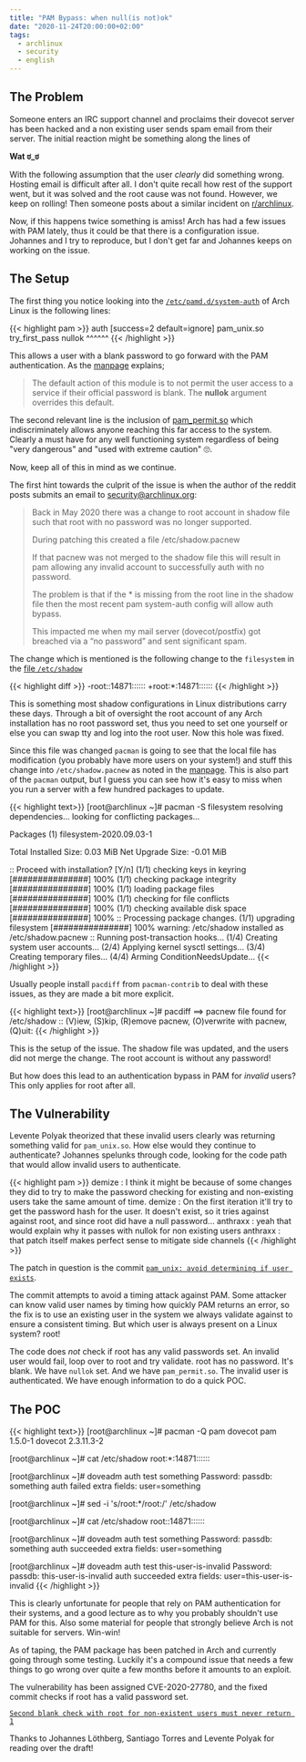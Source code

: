 ```yaml
---
title: "PAM Bypass: when null(is not)ok"
date: "2020-11-24T20:00:00+02:00"
tags:
  - archlinux
  - security
  - english
---
```


## The Problem

Someone enters an IRC support channel and proclaims their dovecot server has
been hacked and a non existing user sends spam email from their server. The
initial reaction might be something along the lines of

**Wat ಠ_ಠ**

With the following assumption that the user *clearly* did something wrong.
Hosting email is difficult after all. I don't quite recall how rest of the
support went, but it was solved and the root cause was not found. However, we
keep on rolling! Then someone posts about a similar incident on [r/archlinux](https://www.reddit.com/r/archlinux/comments/jvh38a/postfix_dovecot_got_hacked/).

Now, if this happens twice something is amiss! Arch has had a few issues with
PAM lately, thus it could be that there is a configuration issue.  Johannes and
I try to reproduce, but I don't get far and Johannes keeps on working on the
issue.


## The Setup

The first thing you notice looking into the [`/etc/pamd.d/system-auth`](https://github.com/archlinux/svntogit-packages/blob/packages/pambase/trunk/system-auth)
of Arch Linux is the following lines:

{{< highlight pam >}}
auth  [success=2 default=ignore]  pam_unix.so   try_first_pass nullok
							       ^^^^^^
{{< /highlight >}}

This allows a user with a blank password to go forward with the PAM
authentication. As the [manpage](https://linux.die.net/man/8/pam_unix) explains;

> The default action of this module is to not permit the user access to a service if their official password is blank. The **nullok** argument overrides this default.

The second relevant line is the inclusion of [pam_permit.so](https://linux.die.net/man/8/pam_permit) which indiscriminately
allows anyone reaching this far access to the system. Clearly a must have for
any well functioning system regardless of being "very dangerous" and "used with 
extreme caution" 🙄.

Now, keep all of this in mind as we continue.

The first hint towards the culprit of the issue is when the author of the reddit
posts submits an email to security@archlinux.org:

> Back in May 2020 there was a change to root account in shadow file such that root with no password was no longer supported.
>
> During patching this created a file /etc/shadow.pacnew
>
> If that pacnew was not merged to the shadow file this will result in pam allowing any invalid account to successfully auth with no password.
>
> The problem is that if the * is missing from the root line in the shadow file then the most recent pam system-auth config will allow auth bypass.
>
> This impacted me when my mail server (dovecot/postfix) got breached via a “no password” and sent significant spam.

The change which is mentioned is the following change to the `filesystem` in the
[file `/etc/shadow`](https://github.com/archlinux/svntogit-packages/commit/0320c909f3867d47576083e853543bab1705185b#diff-3e341d2d9c67be01819b25b25d5e53ea3cdf3a38d28846cda85a195eb9b7203a)

{{< highlight diff >}}
-root::14871::::::
+root:*:14871::::::
{{< /highlight >}}

This is something most shadow configurations in Linux distributions carry these
days. Through a bit of oversight the root account of any Arch installation has
no root password set, thus you need to set one yourself or else you can swap tty
and log into the root user. Now this hole was fixed. 

Since this file was changed `pacman` is going to see that the local file has
modification (you probably have more users on your system!) and stuff this
change into `/etc/shadow.pacnew` as noted in the [manpage](https://www.archlinux.org/pacman/pacman.8.html#_handling_config_files_a_id_hcf_a).  This is also part of the `pacman` output, but I guess you can see how it's easy
to miss when you run a server with a few hundred packages to update.

{{< highlight text>}}
[root@archlinux ~]# pacman -S filesystem
resolving dependencies...
looking for conflicting packages...

Packages (1) filesystem-2020.09.03-1

Total Installed Size:   0.03 MiB
Net Upgrade Size:      -0.01 MiB

:: Proceed with installation? [Y/n] 
(1/1) checking keys in keyring                         [###############] 100%
(1/1) checking package integrity                       [###############] 100%
(1/1) loading package files                            [###############] 100%
(1/1) checking for file conflicts                      [###############] 100%
(1/1) checking available disk space                    [###############] 100%
:: Processing package changes.
(1/1) upgrading filesystem                             [###############] 100%
warning: /etc/shadow installed as /etc/shadow.pacnew
:: Running post-transaction hooks...
(1/4) Creating system user accounts...
(2/4) Applying kernel sysctl settings...
(3/4) Creating temporary files...
(4/4) Arming ConditionNeedsUpdate...
{{< /highlight >}}

Usually people install `pacdiff` from `pacman-contrib` to deal with these
issues, as they are made a bit more explicit.

{{< highlight text>}}
[root@archlinux ~]# pacdiff 
==> pacnew file found for /etc/shadow
:: (V)iew, (S)kip, (R)emove pacnew, (O)verwrite with pacnew, (Q)uit:
{{< /highlight >}}

This is the setup of the issue. The shadow file was updated, and the users did
not merge the change. The root account is without any password!

But how does this lead to an authentication bypass in PAM for *invalid* users?
This only applies for root after all.

## The Vulnerability

Levente Polyak theorized that these invalid users clearly was returning
something valid for `pam_unix.so`. How else would they continue to authenticate?
Johannes spelunks through code, looking for the code path that would allow
invalid users to authenticate.

{{< highlight pam >}}
  demize  : I think it might be because of some changes they did to try to 
	    make the password checking for existing and non-existing users 
	    take the same amount of time.
  demize  : On the first iteration it'll try to get the password hash for the 
	    user. It doesn't exist, so it tries against against root, and 
	    since root did have a null password...
anthraxx  : yeah that would explain why it passes with nullok for non existing 
	    users
anthraxx  : that patch itself makes perfect sense to mitigate side channels
{{< /highlight >}}

The patch in question is the commit [`pam_unix: avoid determining if user
exists`](https://github.com/linux-pam/linux-pam/commit/af0faf666c5008e54dfe43684f210e3581ff1bca).

The commit attempts to avoid a timing attack against PAM. Some attacker can know
valid user names by timing how quickly PAM returns an error, so the fix is to
use an existing user in the system we always validate against to ensure a
consistent timing. But which user is always present on a Linux system? root!

The code does *not* check if root has any valid passwords set. An invalid user
would fail, loop over to root and try validate. root has no password. It's
blank. We have `nullok` set. And we have `pam_permit.so`. The invalid user is
authenticated. We have enough information to do a quick POC.

## The POC

{{< highlight text>}}
[root@archlinux ~]# pacman -Q pam dovecot
pam 1.5.0-1
dovecot 2.3.11.3-2

[root@archlinux ~]# cat /etc/shadow
root:*:14871::::::

[root@archlinux ~]# doveadm auth test something
Password: 
passdb: something auth failed
extra fields:
  user=something
  
[root@archlinux ~]# sed -i 's/root:\*/root:/' /etc/shadow

[root@archlinux ~]# cat /etc/shadow
root::14871::::::

[root@archlinux ~]# doveadm auth test something
Password: 
passdb: something auth succeeded
extra fields:
  user=something
  
[root@archlinux ~]# doveadm auth test this-user-is-invalid
Password: 
passdb: this-user-is-invalid auth succeeded
extra fields:
  user=this-user-is-invalid
{{< /highlight >}}

This is clearly unfortunate for people that rely on PAM authentication for
their systems, and a good lecture as to why you probably shouldn't use PAM for
this. Also some material for people that strongly believe Arch is not suitable
for servers. Win-win!

As of taping, the PAM package has been patched in Arch and currently going
through some testing. Luckily it's a compound issue that needs a few things to
go wrong over quite a few months before it amounts to an exploit.

<span title="*hugs from demize*">The vulnerability has been assigned
CVE-2020-27780, and the fixed commit checks if root has a valid password
set.</span>

[`Second blank check with root for non-existent users must never return
1`](https://github.com/linux-pam/linux-pam/commit/30fdfb90d9864bcc254a62760aaa149d373fd4eb)


Thanks to Johannes Löthberg, Santiago Torres and Levente Polyak for reading over
the draft!


